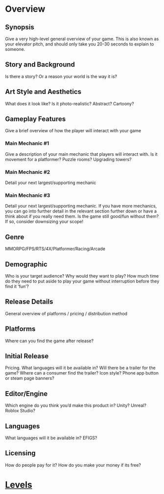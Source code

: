 # Overview

## Synopsis
Give a very high-level general overview of your game. This is also known as your elevator pitch, and should only take you 20-30 seconds to explain to someone.

## Story and Background
Is there a story? Or a reason your world is the way it is?

## Art Style and Aesthetics
What does it look like? Is it photo-realistic? Abstract? Cartoony?

## Gameplay Features
Give a brief overview of how the player will interact with your game

### Main Mechanic #1
Give a description of your main mechanic that players will interact with. Is it movement for a platformer? Puzzle rooms? Upgrading towers?

### Main Mechanic #2
Detail your next largest/supporting mechanic

### Main Mechanic #3
Detail your next largest/supporting mechanic. If you have more mechanics, you can go into further detail in the relevant section further down or have a think about if you really need them. Is the game still good/fun without them? If so, consider downsizing your scope!

## Genre 
MMORPG/FPS/RTS/4X/Platformer/Racing/Arcade

## Demographic
Who is your target audience? Why would they want to play? How much time do they need to put aside to play your game without interruption before they find it ‘fun’?

## Release Details
General overview of platforms / pricing / distribution method

## Platforms
Where can you find the game after release?

## Initial Release
Pricing. What languages will it be available in? 
Will there be a trailer for the game? Where can a consumer find the trailer?
Icon style? Phone app button or steam page banners?

## Editor/Engine
Which engine do you think you’d make this product in? Unity? Unreal? Roblox Studio?

## Languages
What languages will it be available in? EFIGS?

## Licensing
How do people pay for it? How do you make your money if its free?

# [Levels](Levels/Levels-Overview.md)
